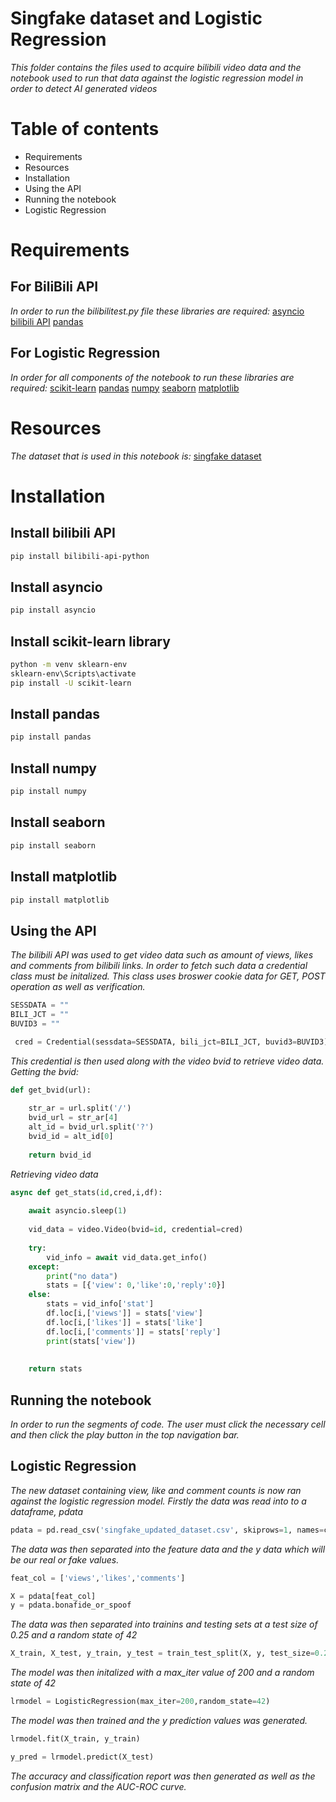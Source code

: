 # Singfake dataset and Logistic Regression
*This folder contains the files used to acquire bilibili video data and the notebook used to run that data against the logistic regression model in order to detect AI generated videos*
# Table of contents
- Requirements
- Resources
- Installation
- Using the API
- Running the notebook
- Logistic Regression

# Requirements

## For BiliBili API
*In order to run the bilibilitest.py file these libraries are required:*
[asyncio](https://pypi.org/project/asyncio/)
[bilibili API](https://pypi.org/project/bilibili-api-python/)
[pandas](https://pypi.org/project/pandas/)

## For Logistic Regression
*In order for all components of the notebook to run these libraries are required:*
[scikit-learn](https://scikit-learn.org/stable/install.html)
[pandas](https://pypi.org/project/pandas/)
[numpy](https://pypi.org/project/numpy/)
[seaborn](https://pypi.org/project/seaborn/)
[matplotlib](https://pypi.org/project/matplotlib/)

# Resources
*The dataset that is used in this notebook is:* [singfake dataset](https://singfake.org/)

# Installation

## Install bilibili API
```bash
pip install bilibili-api-python
```
## Install asyncio
```bash
pip install asyncio
```
## Install scikit-learn library

```bash
python -m venv sklearn-env
sklearn-env\Scripts\activate
pip install -U scikit-learn
```
## Install pandas

```bash
pip install pandas
```

## Install numpy

```bash
pip install numpy
```

## Install seaborn

```bash
pip install seaborn
```

## Install matplotlib

```bash
pip install matplotlib
```

## Using the API
*The bilibili API was used to get video data such as amount of views, likes and comments from bilibili links. In order to fetch such data a credential class must be initalized. This class uses broswer cookie data for GET, POST operation as well as verification.*
```python
SESSDATA = ""
BILI_JCT = ""
BUVID3 = ""
```
```python
 cred = Credential(sessdata=SESSDATA, bili_jct=BILI_JCT, buvid3=BUVID3)
```
*This credential is then used along with the video bvid to retrieve video data.*
*Getting the bvid:*
```python
def get_bvid(url):
    
    str_ar = url.split('/')
    bvid_url = str_ar[4]
    alt_id = bvid_url.split('?')
    bvid_id = alt_id[0]
    
    return bvid_id
```
*Retrieving video data*
```python
async def get_stats(id,cred,i,df):
    
    await asyncio.sleep(1) 
    
    vid_data = video.Video(bvid=id, credential=cred)
    
    try:
        vid_info = await vid_data.get_info()
    except:
        print("no data")
        stats = [{'view': 0,'like':0,'reply':0}]
    else:
        stats = vid_info['stat']
        df.loc[i,['views']] = stats['view']
        df.loc[i,['likes']] = stats['like']
        df.loc[i,['comments']] = stats['reply']
        print(stats['view'])
        
        
    return stats
```

## Running the notebook
*In order to run the segments of code. The user must click the necessary cell and then click the play button in the top navigation bar.*

## Logistic Regression

*The new dataset containing view, like and comment counts is now ran against the logistic regression model. Firstly the data was read into to a dataframe, pdata*
```python
pdata = pd.read_csv('singfake_updated_dataset.csv', skiprows=1, names=col_names)
```
*The data was then separated into the feature data and the y data which will be our real or fake values.*
```python
feat_col = ['views','likes','comments']

X = pdata[feat_col] 
y = pdata.bonafide_or_spoof
```
*The data was then separated into trainins and testing sets at a test size of 0.25 and a random state of 42*
```python
X_train, X_test, y_train, y_test = train_test_split(X, y, test_size=0.25, random_state=42)
```
*The model was then initalized with a max_iter value of 200 and a random state of 42*
```python
lrmodel = LogisticRegression(max_iter=200,random_state=42)
```
*The model was then trained and the y prediction values was generated.*
```python
lrmodel.fit(X_train, y_train)

y_pred = lrmodel.predict(X_test)
```
*The accuracy and classification report was then generated as well as the confusion matrix and the AUC-ROC curve.*